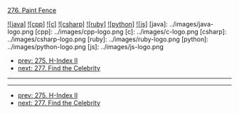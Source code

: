 [276. Paint Fence](https://leetcode.com/problems/paint-fence/)

[![java]](../java/276-paint-fence.md)
[![cpp]](../cpp/276-paint-fence.md)
[![c]](../c/276-paint-fence.md)
[![csharp]](../csharp/276-paint-fence.md)
[![ruby]](../ruby/276-paint-fence.md)
[![python]](../python/276-paint-fence.md)
[![js]](../js/276-paint-fence.md)
[java]: ../images/java-logo.png
[cpp]: ../images/cpp-logo.png
[c]: ../images/c-logo.png
[csharp]: ../images/csharp-logo.png
[ruby]: ../images/ruby-logo.png
[python]: ../images/python-logo.png
[js]: ../images/js-logo.png

- [prev: 275. H-Index II](275-h-index-ii.md)
- [next: 277. Find the Celebrity](277-find-the-celebrity.md)

---



---

- [prev: 275. H-Index II](275-h-index-ii.md)
- [next: 277. Find the Celebrity](277-find-the-celebrity.md)
